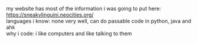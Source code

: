 my website has most of the information i was going to put here: https://sneakylinguini.neocities.org/ <br /> 
languages i know: none very well, can do passable code in python, java and ahk <br /> 
why i code: i like computers and like talking to them <br /> 
<!---
SneakyLinguini/SneakyLinguini is a ✨ special ✨ repository because its `README.md` (this file) appears on your GitHub profile.
You can click the Preview link to take a look at your changes.
--->
